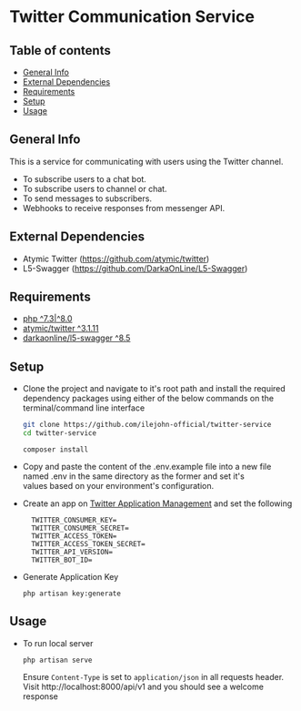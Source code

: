 # Twitter Communication Service

## Table of contents

- [General Info](#general-info)
- [External Dependencies](#external-dependencies)
- [Requirements](#requirements)
- [Setup](#setup)
- [Usage](#usage)

## General Info

This is a service for communicating with users using the Twitter channel.

- To subscribe users to a chat bot.
- To subscribe users to channel or chat.
- To send messages to subscribers.
- Webhooks to receive responses from messenger API.

## External Dependencies

- Atymic Twitter (https://github.com/atymic/twitter)
- L5-Swagger (https://github.com/DarkaOnLine/L5-Swagger)

## Requirements

- [php ^7.3|^8.0](https://www.php.net/ "PHP")
- [atymic/twitter ^3.1.11](https://github.com/atymic/twitter "Twitter SDK")
- [darkaonline/l5-swagger ^8.5](https://github.com/DarkaOnLine/L5-Swagger "L5-Swagger")

## Setup

- Clone the project and navigate to it's root path and install the required dependency packages using either of the below commands on the terminal/command line interface

  ```bash
  git clone https://github.com/ilejohn-official/twitter-service
  cd twitter-service
  ```

  ```
  composer install
  ```

- Copy and paste the content of the .env.example file into a new file named .env in the same directory as the former and set it's  
  values based on your environment's configuration.

- Create an app on [Twitter Application Management](https://developer.twitter.com/apps) and set the following


  ```
    TWITTER_CONSUMER_KEY=
    TWITTER_CONSUMER_SECRET=
    TWITTER_ACCESS_TOKEN=
    TWITTER_ACCESS_TOKEN_SECRET=
    TWITTER_API_VERSION=
    TWITTER_BOT_ID=
  ```

- Generate Application Key

  ```
  php artisan key:generate
  ```

## Usage

- To run local server

  ```
  php artisan serve
  ```

  Ensure `Content-Type` is set to `application/json` in all requests header.
  Visit http://localhost:8000/api/v1 and you should see a welcome response

